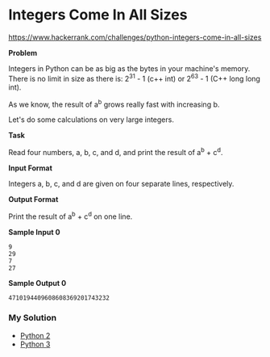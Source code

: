 # Integers Come In All Sizes

https://www.hackerrank.com/challenges/python-integers-come-in-all-sizes

**Problem**

Integers in Python can be as big as the bytes in your machine's memory. There is no limit in size as there is: 2<sup>31</sup> - 1 (c++ int) or 2<sup>63</sup> - 1 (C++ long long int).

As we know, the result of a<sup>b</sup> grows really fast with increasing b.

Let's do some calculations on very large integers.

**Task**

Read four numbers, a, b, c, and d, and print the result of a<sup>b</sup> + c<sup>d</sup>.

**Input Format**

Integers a, b, c, and d are given on four separate lines, respectively.

**Output Format**

Print the result of a<sup>b</sup> + c<sup>d</sup> on one line.

**Sample Input 0**

```
9
29
7
27
```

**Sample Output 0**

```
4710194409608608369201743232
```

### My Solution

- [Python 2](python2.py)
- [Python 3](python3.py)